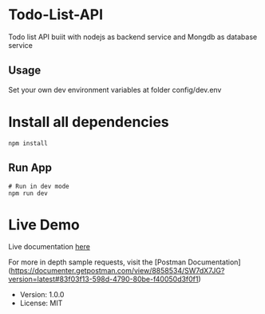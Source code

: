 # Todo-List-API
Todo list API buiit with nodejs as backend service and Mongdb as database service


## Usage

Set your own dev environment variables at folder config/dev.env

# Install all dependencies
```
npm install
```

## Run App

```
# Run in dev mode
npm run dev

```
# Live Demo
Live documentation [here](https://api-nodejs-todolist.herokuapp.com/)

For more in depth sample requests, visit the [Postman Documentation] (https://documenter.getpostman.com/view/8858534/SW7dX7JG?version=latest#83f03f13-598d-4790-80be-f40050d3f0f1)

- Version: 1.0.0
- License: MIT

